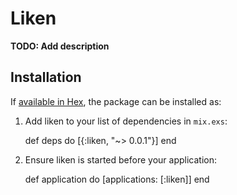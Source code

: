 # Liken

**TODO: Add description**

## Installation

If [available in Hex](https://hex.pm/docs/publish), the package can be installed as:

  1. Add liken to your list of dependencies in `mix.exs`:

        def deps do
          [{:liken, "~> 0.0.1"}]
        end

  2. Ensure liken is started before your application:

        def application do
          [applications: [:liken]]
        end

